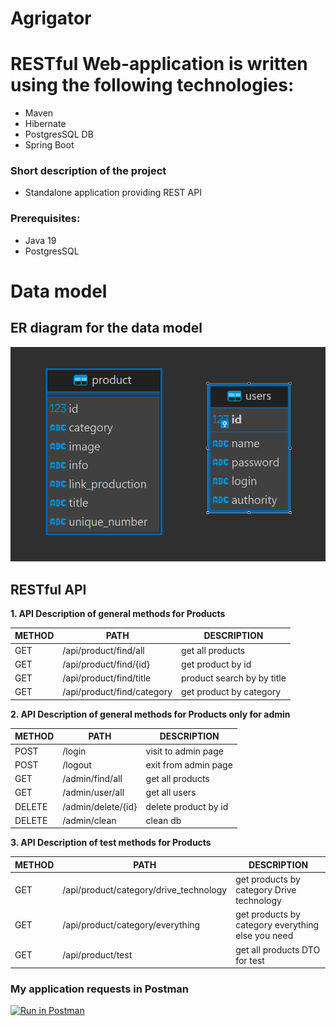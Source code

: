 # Agrigator
# RESTful Web-application is written using the following technologies: 
  - Maven 
  - Hibernate 
  - PostgresSQL DB 
  - Spring Boot
### Short description of the project
  - Standalone application providing REST API

### Prerequisites:
- Java 19
- PostgresSQL

# Data model
## ER diagram for the data model

![redm_db.png](src/main/resources/img/readme_db.png)

## RESTful API

**1. API Description of general methods for Products**

METHOD | PATH | DESCRIPTION
------------|-----|------------
GET | /api/product/find/all | get all products
GET | /api/product/find/{id} | get product by id
GET | /api/product/find/title | product search by by title
GET | /api/product/find/category | get product by category

**2. API Description of general methods for Products only for admin**

METHOD | PATH               | DESCRIPTION
------------|--------------------|------------
POST | /login             | visit to admin page
POST | /logout            | exit from admin page
GET | /admin/find/all    | get all products
GET | /admin/user/all    | get all users
DELETE | /admin/delete/{id} | delete product by id
DELETE | /admin/clean       | clean db

**3. API Description of test methods for Products**

METHOD | PATH                                        | DESCRIPTION
------------|---------------------------------------------|------------
GET | /api/product/category/drive_technology      | get products by category Drive technology
GET | /api/product/category/everything | get products by category everything else you need
GET | /api/product/test                           | get all products DTO for test

### My application requests in Postman
[![Run in Postman](https://run.pstmn.io/button.svg)](https://app.getpostman.com/run-collection/d9af219fea3fe665c736?action=collection%2Fimport)

